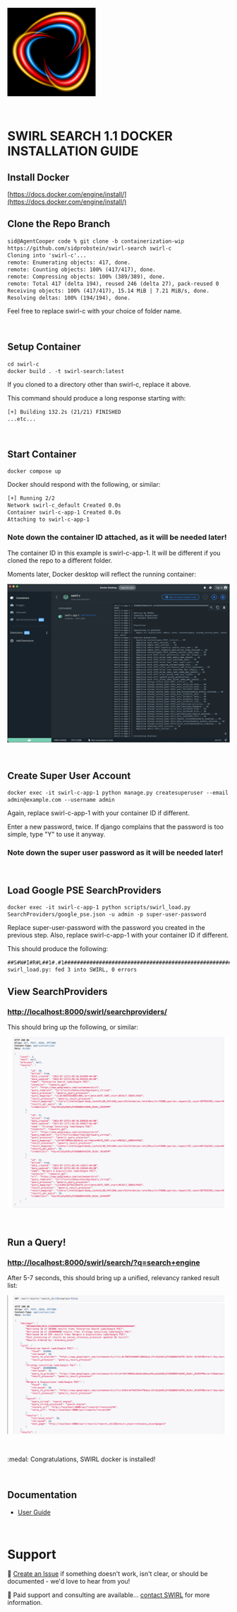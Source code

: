 ![SWIRL Logo](./images/swirl_logo_notext_200.jpg)

<br/>

# SWIRL SEARCH 1.1 DOCKER INSTALLATION GUIDE

## Install Docker

[https://docs.docker.com/engine/install/](https://docs.docker.com/engine/install/)

## Clone the Repo Branch

```
sid@AgentCooper code % git clone -b containerization-wip https://github.com/sidprobstein/swirl-search swirl-c
Cloning into 'swirl-c'...
remote: Enumerating objects: 417, done.
remote: Counting objects: 100% (417/417), done.
remote: Compressing objects: 100% (389/389), done.
remote: Total 417 (delta 194), reused 246 (delta 27), pack-reused 0
Receiving objects: 100% (417/417), 15.14 MiB | 7.21 MiB/s, done.
Resolving deltas: 100% (194/194), done.
```

Feel free to replace swirl-c with your choice of folder name.

<br/>

## Setup Container

```
cd swirl-c
docker build . -t swirl-search:latest
```

If you cloned to a directory other than swirl-c, replace it above.

This command should produce a long response starting with:

```
[+] Building 132.2s (21/21) FINISHED
...etc...
```

<br/>

## Start Container

```
docker compose up
```

Docker should respond with the following, or similar:

```
[+] Running 2/2
Network swirl-c_default Created 0.0s
Container swirl-c-app-1 Created 0.0s
Attaching to swirl-c-app-1
```

### Note down the container ID attached, as it will be needed later!

The container ID in this example is swirl-c-app-1. It will be different if you cloned the repo to a different folder.

Moments later, Docker desktop will reflect the running container:

![SWIRL running in Docker](/docs/images/swirl_docker.png)

<br/>

## Create Super User Account

```
docker exec -it swirl-c-app-1 python manage.py createsuperuser --email admin@example.com --username admin
```

Again, replace swirl-c-app-1 with your container ID if different. 

Enter a new password, twice. If django complains that the password is too simple, type "Y" to use it anyway. 

### Note down the super user password as it will be needed later!

<br/>

## Load Google PSE SearchProviders

```
docker exec -it swirl-c-app-1 python scripts/swirl_load.py SearchProviders/google_pse.json -u admin -p super-user-password
```

Replace super-user-password with the password you created in the previous step. 
Also, replace swirl-c-app-1 with your container ID if different. 

This should produce the following:

```
##S#W#I#R#L##1#.#1##############################################################
swirl_load.py: fed 3 into SWIRL, 0 errors
```

## View SearchProviders

### [http://localhost:8000/swirl/searchproviders/](http://localhost:8000/swirl/searchproviders/)

This should bring up the following, or similar:

![SWIRL Search Provider List, Google PSE](/docs/images/pse/swirl_spl_list.png)

<br/>

## Run a Query!

### [http://localhost:8000/swirl/search/?q=search+engine](http://localhost:8000/swirl/search/?q=search+engine)

After 5-7 seconds, this should bring up a unified, relevancy ranked result list:

![SWIRL Search Results, Google PSE](/docs/images/pse/swirl_results_mixed_1.png)

<br/>

:medal: Congratulations, SWIRL docker is installed!

<br/>

## Documentation

* [User Guide](https://github.com/sidprobstein/swirl-search/wiki/2.-User-Guide)

<br/>

# Support

:small_blue_diamond: [Create an Issue](https://github.com/sidprobstein/swirl-search/issues) if something doesn't work, isn't clear, or should be documented - we'd love to hear from you!

:small_blue_diamond: Paid support and consulting are available... [contact SWIRL](mailto:swirl@probstein.com) for more information.

